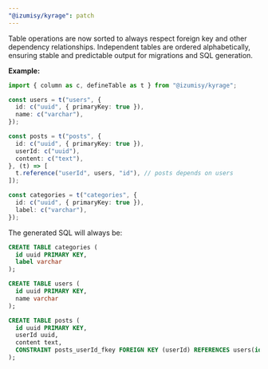 ```yaml
---
"@izumisy/kyrage": patch
---
```


Table operations are now sorted to always respect foreign key and other dependency relationships. Independent tables are ordered alphabetically, ensuring stable and predictable output for migrations and SQL generation.

**Example:**

```typescript
import { column as c, defineTable as t } from "@izumisy/kyrage";

const users = t("users", {
  id: c("uuid", { primaryKey: true }),
  name: c("varchar"),
});

const posts = t("posts", {
  id: c("uuid", { primaryKey: true }),
  userId: c("uuid"),
  content: c("text"),
}, (t) => [
  t.reference("userId", users, "id"), // posts depends on users
]);

const categories = t("categories", {
  id: c("uuid", { primaryKey: true }),
  label: c("varchar"),
});
```

The generated SQL will always be:

```sql
CREATE TABLE categories (
  id uuid PRIMARY KEY,
  label varchar
);

CREATE TABLE users (
  id uuid PRIMARY KEY,
  name varchar
);

CREATE TABLE posts (
  id uuid PRIMARY KEY,
  userId uuid,
  content text,
  CONSTRAINT posts_userId_fkey FOREIGN KEY (userId) REFERENCES users(id)
);
```
